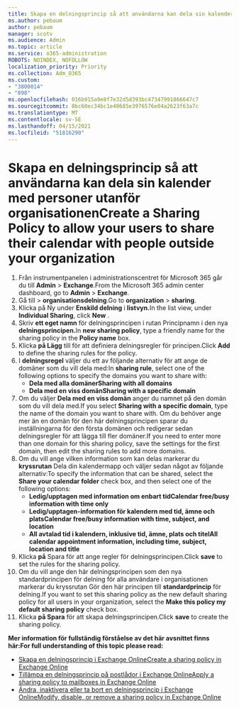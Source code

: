 ```yaml
---
title: Skapa en delningsprincip så att användarna kan dela sin kalender med personer utanför organisationen
ms.author: pebaum
author: pebaum
manager: scotv
ms.audience: Admin
ms.topic: article
ms.service: o365-administration
ROBOTS: NOINDEX, NOFOLLOW
localization_priority: Priority
ms.collection: Adm_O365
ms.custom:
- "3800014"
- "898"
ms.openlocfilehash: 016b915a9e8f7e32d5d393bc47347991866647c7
ms.sourcegitcommit: 8bc60ec34bc1e40685e3976576e04a2623f63a7c
ms.translationtype: MT
ms.contentlocale: sv-SE
ms.lasthandoff: 04/15/2021
ms.locfileid: "51816290"
---
```

# <a name="create-a-sharing-policy-to-allow-your-users-to-share-their-calendar-with-people-outside-your-organization"></a><span data-ttu-id="728e1-102">Skapa en delningsprincip så att användarna kan dela sin kalender med personer utanför organisationen</span><span class="sxs-lookup"><span data-stu-id="728e1-102">Create a Sharing Policy to allow your users to share their calendar with people outside your organization</span></span>

1. <span data-ttu-id="728e1-103">Från instrumentpanelen i administrationscentret för Microsoft 365 går du till **Admin**  >  **Exchange**.</span><span class="sxs-lookup"><span data-stu-id="728e1-103">From the Microsoft 365 admin center dashboard, go to **Admin** > **Exchange**.</span></span>
2. <span data-ttu-id="728e1-104">Gå till  >  **organisationsdelning**.</span><span class="sxs-lookup"><span data-stu-id="728e1-104">Go to **organization** > **sharing**.</span></span>
3. <span data-ttu-id="728e1-105">Klicka på Ny under **Enskild delning** i **listvyn.**</span><span class="sxs-lookup"><span data-stu-id="728e1-105">In the list view, under **Individual Sharing**, click **New** .</span></span>
4. <span data-ttu-id="728e1-106">Skriv **ett eget namn** för delningsprincipen i rutan Principnamn i den nya **delningsprincipen.**</span><span class="sxs-lookup"><span data-stu-id="728e1-106">In **new sharing policy**, type a friendly name for the sharing policy in the **Policy name** box.</span></span>
5. <span data-ttu-id="728e1-107">Klicka **på Lägg**  till för att definiera delningsregler för principen.</span><span class="sxs-lookup"><span data-stu-id="728e1-107">Click **Add**  to define the sharing rules for the policy.</span></span>
6. <span data-ttu-id="728e1-108">I **delningsregel** väljer du ett av följande alternativ för att ange de domäner som du vill dela med:</span><span class="sxs-lookup"><span data-stu-id="728e1-108">In **sharing rule**, select one of the following options to specify the domains you want to share with:</span></span>
    - <span data-ttu-id="728e1-109">**Dela med alla domäner**</span><span class="sxs-lookup"><span data-stu-id="728e1-109">**Sharing with all domains**</span></span>
    - <span data-ttu-id="728e1-110">**Dela med en viss domän**</span><span class="sxs-lookup"><span data-stu-id="728e1-110">**Sharing with a specific domain**</span></span>
8. <span data-ttu-id="728e1-111">Om du väljer **Dela med en viss domän** anger du namnet på den domän som du vill dela med.</span><span class="sxs-lookup"><span data-stu-id="728e1-111">If you select **Sharing with a specific domain**, type the name of the domain you want to share with.</span></span> <span data-ttu-id="728e1-112">Om du behöver ange mer än en domän för den här delningsprincipen sparar du inställningarna för den första domänen och redigerar sedan delningsregler för att lägga till fler domäner.</span><span class="sxs-lookup"><span data-stu-id="728e1-112">If you need to enter more than one domain for this sharing policy, save the settings for the first domain, then edit the sharing rules to add more domains.</span></span>
9. <span data-ttu-id="728e1-113">Om du vill ange vilken information som kan delas markerar du **kryssrutan** Dela din kalendermapp och väljer sedan något av följande alternativ:</span><span class="sxs-lookup"><span data-stu-id="728e1-113">To specify the information that can be shared, select the **Share your calendar folder** check box, and then select one of the following options:</span></span>
    - <span data-ttu-id="728e1-114">**Ledig/upptagen med information om enbart tid**</span><span class="sxs-lookup"><span data-stu-id="728e1-114">**Calendar free/busy information with time only**</span></span>
    - <span data-ttu-id="728e1-115">**Ledig/upptagen-information för kalendern med tid, ämne och plats**</span><span class="sxs-lookup"><span data-stu-id="728e1-115">**Calendar free/busy information with time, subject, and location**</span></span>
    - <span data-ttu-id="728e1-116">**All avtalad tid i kalendern, inklusive tid, ämne, plats och titel**</span><span class="sxs-lookup"><span data-stu-id="728e1-116">**All calendar appointment information, including time, subject, location and title**</span></span>
11. <span data-ttu-id="728e1-117">Klicka **på** Spara för att ange regler för delningsprincipen.</span><span class="sxs-lookup"><span data-stu-id="728e1-117">Click **save** to set the rules for the sharing policy.</span></span>
12. <span data-ttu-id="728e1-118">Om du vill ange den här delningsprincipen som den nya standardprincipen för delning för alla användare i organisationen markerar du kryssrutan Gör den här principen till **standardprincip** för delning.</span><span class="sxs-lookup"><span data-stu-id="728e1-118">If you want to set this sharing policy as the new default sharing policy for all users in your organization, select the **Make this policy my default sharing policy** check box.</span></span>
13. <span data-ttu-id="728e1-119">Klicka **på Spara** för att skapa delningsprincipen.</span><span class="sxs-lookup"><span data-stu-id="728e1-119">Click **save** to create the sharing policy.</span></span>  

<span data-ttu-id="728e1-120">**Mer information för fullständig förståelse av det här avsnittet finns här:**</span><span class="sxs-lookup"><span data-stu-id="728e1-120">**For full understanding of this topic please read:**</span></span>

- [<span data-ttu-id="728e1-121">Skapa en delningsprincip i Exchange Online</span><span class="sxs-lookup"><span data-stu-id="728e1-121">Create a sharing policy in Exchange Online</span></span>](https://docs.microsoft.com/exchange/sharing/sharing-policies/create-a-sharing-policy)
- [<span data-ttu-id="728e1-122">Tillämpa en delningsprincip på postlådor i Exchange Online</span><span class="sxs-lookup"><span data-stu-id="728e1-122">Apply a sharing policy to mailboxes in Exchange Online</span></span>](https://docs.microsoft.com/exchange/sharing/sharing-policies/apply-a-sharing-policy)
- [<span data-ttu-id="728e1-123">Ändra, inaktivera eller ta bort en delningsprincip i Exchange Online</span><span class="sxs-lookup"><span data-stu-id="728e1-123">Modify, disable, or remove a sharing policy in Exchange Online</span></span>](https://docs.microsoft.com/exchange/sharing/sharing-policies/modify-a-sharing-policy)